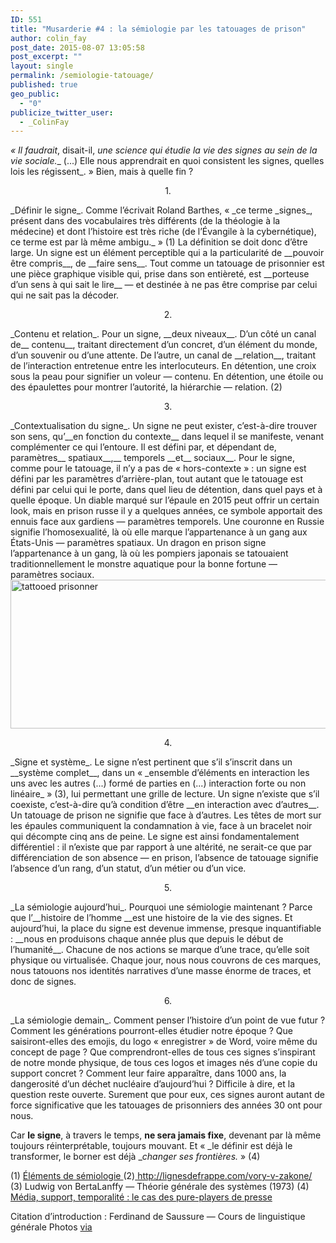 ```yaml
---
ID: 551
title: "Musarderie #4 : la sémiologie par les tatouages de prison"
author: colin_fay
post_date: 2015-08-07 13:05:58
post_excerpt: ""
layout: single
permalink: /semiologie-tatouage/
published: true
geo_public:
  - "0"
publicize_twitter_user:
  - _ColinFay
---
```

_« Il faudrait_, disait-il, _une science qui étudie la vie des signes au sein de la vie sociale.__ (...) Elle nous apprendrait en quoi consistent les signes, quelles lois les régissent_. » Bien, mais à quelle fin ?

<!--more-->
<p style="text-align: center;">1.</p>
<p style="text-align: left;">_Définir le signe_. Comme l’écrivait Roland Barthes, « _ce terme _signes_, présent dans des vocabulaires très différents (de la théologie à la médecine) et dont l’histoire est très riche (de l’Évangile à la cybernétique), ce terme est par là même ambigu._ » (1) La définition se doit donc d’être large. Un signe est un élément perceptible qui a la particularité de __pouvoir être compris__, de __faire sens__. Tout comme un tatouage de prisonnier est une pièce graphique visible qui, prise dans son entièreté, est __porteuse d’un sens à qui sait le lire__ — et destinée à ne pas être comprise par celui qui ne sait pas la décoder.</p>
<p style="text-align: center;">2.</p>
_Contenu et relation_. Pour un signe, __deux niveaux__. D’un côté un canal de__ contenu__, traitant directement d’un concret, d’un élément du monde, d’un souvenir ou d’une attente. De l’autre, un canal de __relation__, traitant de l’interaction entretenue entre les interlocuteurs. En détention, une croix sous la peau pour signifier un voleur — contenu. En détention, une étoile ou des épaulettes pour montrer l’autorité, la hiérarchie — relation. (2)
<p style="text-align: center;">3.</p>
_Contextualisation du signe_. Un signe ne peut exister, c’est-à-dire trouver son sens, qu’__en fonction du contexte__ dans lequel il se manifeste, venant complémenter ce qui l’entoure. Il est défini par, et dépendant de, paramètres__ spatiaux__,__ temporels __et__ sociaux__. Pour le signe, comme pour le tatouage, il n’y a pas de « hors-contexte » : un signe est défini par les paramètres d’arrière-plan, tout autant que le tatouage est défini par celui qui le porte, dans quel lieu de détention, dans quel pays et à quelle époque. Un diable marqué sur l’épaule en 2015 peut offrir un certain look, mais en prison russe il y a quelques années, ce symbole apportait des ennuis face aux gardiens — paramètres temporels. Une couronne en Russie signifie l’homosexualité, là où elle marque l’appartenance à un gang aux États-Unis — paramètres spatiaux. Un dragon en prison signe l’appartenance à un gang, là où les pompiers japonais se tatouaient traditionnellement le monstre aquatique pour la bonne fortune — paramètres sociaux.

<img class="aligncenter size-full wp-image-658" src="http://cf.data-bzh.fr/wp-content/uploads/2015/08/prison-tattoo-2.jpg" alt="tattooed prisonner" width="640" height="238" />
<p style="text-align: center;">4.</p>
_Signe et système_. Le signe n’est pertinent que s’il s’inscrit dans un __système complet__, dans un « _ensemble d’éléments en interaction les uns avec les autres (...) formé de parties en (...) interaction forte ou non linéaire_ » (3), lui permettant une grille de lecture. Un signe n’existe que s’il coexiste, c’est-à-dire qu’à condition d’être __en interaction avec d’autres__. Un tatouage de prison ne signifie que face à d’autres. Les têtes de mort sur les épaules communiquent la condamnation à vie, face à un bracelet noir qui décompte cinq ans de peine. Le signe est ainsi fondamentalement différentiel : il n’existe que par rapport à une altérité, ne serait-ce que par différenciation de son absence — en prison, l’absence de tatouage signifie l’absence d’un rang, d’un statut, d’un métier ou d’un vice.
<p style="text-align: center;">5.</p>
_La sémiologie aujourd’hui_. Pourquoi une sémiologie maintenant ? Parce que l’__histoire de l’homme __est une histoire de la vie des signes. Et aujourd’hui, la place du signe est devenue immense, presque inquantifiable : __nous en produisons chaque année plus que depuis le début de l’humanité__. Chacune de nos actions se marque d’une trace, qu’elle soit physique ou virtualisée. Chaque jour, nous nous couvrons de ces marques, nous tatouons nos identités narratives d’une masse énorme de traces, et donc de signes.
<p style="text-align: center;">6.</p>
_La sémiologie demain_. Comment penser l’histoire d’un point de vue futur ? Comment les générations pourront-elles étudier notre époque ? Que saisiront-elles des emojis, du logo « enregistrer » de Word, voire même du concept de page ? Que comprendront-elles de tous ces signes s’inspirant de notre monde physique, de tous ces logos et images nés d’une copie du support concret ? Comment leur faire apparaître, dans 1000 ans, la dangerosité d’un déchet nucléaire d’aujourd’hui ? Difficile à dire, et la question reste ouverte. Surement que pour eux, ces signes auront autant de force significative que les tatouages de prisonniers des années 30 ont pour nous.

Car __le signe__, à travers le temps, __ne sera jamais fixe__, devenant par là même toujours réinterprétable, toujours mouvant. Et « _le définir est déjà le transformer, le borner est déjà __changer ses frontières._ » (4)

(1) <a href="http://www.persee.fr/web/revues/home/prescript/article/comm_0588-8018_1964_num_4_1_1029" target="_blank">Éléments de sémiologie
</a>(2)<a href="http://www.persee.fr/web/revues/home/prescript/article/comm_0588-8018_1964_num_4_1_1029" target="_blank"> http://lignesdefrappe.com/vory-v-zakone/
</a>(3) Ludwig von BertaLanffy — Théorie générale des systèmes (1973)
(4) <a href="http://dumas.ccsd.cnrs.fr/dumas-01130211/document" target="_blank">Média, support, temporalité : le cas des pure-players de presse</a>

Citation d’introduction : Ferdinand de Saussure — Cours de linguistique générale
Photos <a href="https://www.flickr.com/photos/lt-ru/" target="_blank">via</a>
